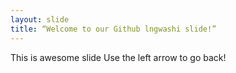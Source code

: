 ```yaml
---
layout: slide
title: “Welcome to our Github lngwashi slide!”
---
```

This is awesome slide
Use the left arrow to go back!
